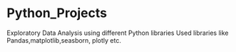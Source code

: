 # Python_Projects
Exploratory Data Analysis using different  Python libraries
Used libraries like Pandas,matplotlib,seasborn, plotly etc.
